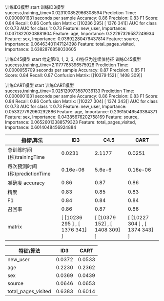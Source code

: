 训练ID3模型 start
训练ID3模型 success,training_time=0.023100852966308594
Prediction Time: 0.0000001631 seconds per sample
Accuracy: 0.86
Precision: 0.83
F1 Score: 0.84
Recall: 0.86
Confusion Matrix:
[[10236   295]
 [ 1376   341]]
 AUC for class 0: 0.73
AUC for class 1: 0.73
Feature: new_user, Importance: 0.03718220208881804
Feature: age, Importance: 0.22297329587249934
Feature: sex, Importance: 0.03692280476437814
Feature: source, Importance: 0.06463401147124398
Feature: total_pages_visited, Importance: 0.6382876858030605


训练C45模型 start
给定第(0, 1, 2, 3, 4)特征为连续值特征
训练C45模型 success,training_time=2.1177785396575928
Prediction Time: 0.0000055709 seconds per sample
Accuracy: 0.87
Precision: 0.85
F1 Score: 0.84
Recall: 0.87
Confusion Matrix:
[[10379   152]
 [ 1408   309]]

训练CART模型 start
训练CART模型 success,training_time=0.025120973587036133
Prediction Time: 0.0000001631 seconds per sample
Accuracy: 0.86
Precision: 0.83
F1 Score: 0.84
Recall: 0.86
Confusion Matrix:
[[10227   304]
 [ 1374   343]]
AUC for class 0: 0.73
AUC for class 1: 0.73
Feature: new_user, Importance: 0.053327792960292886
Feature: age, Importance: 0.23615046543384371
Feature: sex, Importance: 0.04385676202758169
Feature: source, Importance: 0.06526013388579323
Feature: total_pages_visited, Importance: 0.6014048456924884




| 指标\算法                           | ID3                                | C4.5                              | CART                               |
| ------------------------------ | ---------------------------------- | --------------------------------- | ---------------------------------- |
| 总训练时间(秒)trainingTime     | 0.0231                             | 2.1177                            | 0.0251                             |
| 每次预测时间(秒)predictionTime | 0.16e-06                           | 5.6e-6                            | 0.16e-06                           |
| 准确度 accuracy                | 0.86                               | 0.87                              | 0.86                               |
| 精度                           | 0.83                               | 0.85                              | 0.83                               |
| F1                             | 0.84                               | 0.84                              | 0.84                               |
| 召回率                         | 0.86                               | 0.87                              | 0.86                               |
| matrix                         | [ [10236   295 ] , [ 1376   341] ] | [ [10379   152] , [ 1408   309] ] | [ [10227   304 ] , [ 1374   343] ] |


| 特征\算法                | ID3    | CART   |
| ------------------- | ------ | ------ |
| new_user            | 0.0372 | 0.0533 |
| age                 | 0.2230 | 0.2362 |
| sex                 | 0.0369 | 0.0439 |
| source              | 0.0646 | 0.0653 |
| total_pages_visited | 0.6383 | 0.6014 |

